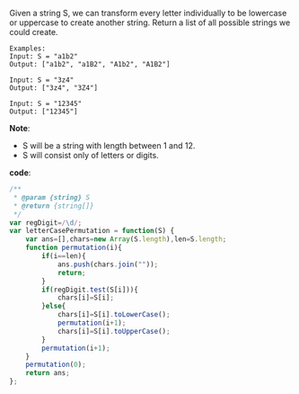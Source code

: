 ﻿Given a string S, we can transform every letter individually to be lowercase or uppercase to create another string.  Return a list of all possible strings we could create.
```
Examples:
Input: S = "a1b2"
Output: ["a1b2", "a1B2", "A1b2", "A1B2"]

Input: S = "3z4"
Output: ["3z4", "3Z4"]

Input: S = "12345"
Output: ["12345"]
```

**Note**:

- S will be a string with length between 1 and 12.
- S will consist only of letters or digits.

**code**:
```js
/**
 * @param {string} S
 * @return {string[]}
 */
var regDigit=/\d/;
var letterCasePermutation = function(S) {
    var ans=[],chars=new Array(S.length),len=S.length;
    function permutation(i){
        if(i==len){
            ans.push(chars.join(""));
            return;
        }
        if(regDigit.test(S[i])){
            chars[i]=S[i];
        }else{
            chars[i]=S[i].toLowerCase();
            permutation(i+1);
            chars[i]=S[i].toUpperCase(); 
        } 
        permutation(i+1);
    }
    permutation(0);
    return ans;
};

```
